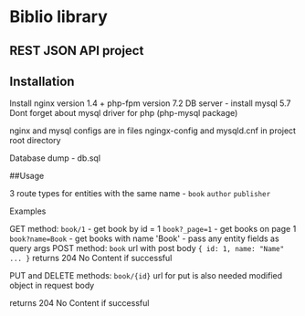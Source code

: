 # Biblio library
## REST JSON API project

## Installation

Install nginx version 1.4 + php-fpm version 7.2
DB server - install mysql 5.7
Dont forget about mysql driver for php (php-mysql package)

nginx and mysql configs are in files ngingx-config and mysqld.cnf in project root directory

Database dump - db.sql

##Usage

3 route types for entities with the same name -
`book` `author` `publisher`

Examples

GET method:
`book/1` - get book by id = 1
`book?_page=1` - get books on page 1
`book?name=Book` - get books with name 'Book' - pass any entity fields as query args
POST method:
`book` url with post body
`{ id: 1, name: "Name" ... }`
returns 204 No Content if successful

PUT and DELETE methods:
`book/{id}` url
for put is also needed modified object in request body

returns 204 No Content if successful